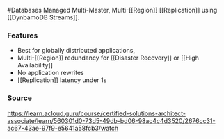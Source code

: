 #Databases 
Managed Multi-Master, Multi-[[Region]] [[Replication]] using [[DynbamoDB Streams]].
### Features
* Best for globally distributed applications,
* Multi-[[Region]] redundancy for [[Disaster Recovery]] or [[High Availability]]
* No application rewrites
* [[Replication]] latency under 1s
### Source
https://learn.acloud.guru/course/certified-solutions-architect-associate/learn/560301d0-73d5-49db-bd06-98ac4c4d3520/2676cc31-ac67-43ae-97f9-e5641a58fcb3/watch